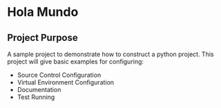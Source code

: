 Hola Mundo
===========

Project Purpose
-----------------
A sample project to demonstrate how to construct a python project. This
project will give basic examples for configuring:

- Source Control Configuration
- Virtual Environment Configuration
- Documentation
- Test Running
